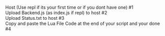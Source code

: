 Host (Use repl if its your first time or if you dont have one) #1                                                     
Upload Backend.js (as index.js if repl) to host #2                                                      
Upload Status.txt to host #3                                                     
Copy and paste the Lua File Code at the end of your script and your done #4                                                      
